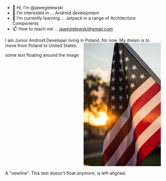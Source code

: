 - 👋 Hi, I’m @jawegielewski
- 👀 I’m interested in ... Android development
- 🌱 I’m currently learning ... Jetpack in a range of Architecture Components
- 📫 How to reach me ... <a href = "mailto: jawegielewski@gmail.com">jawegielewski@gmail.com</a>


<p align="left">I am Junior Android Developer living in Poland, for now.
My dream is to move from Poland to United States.
<img align="right" src="resources/us_flag.jpg" width="250" height="400">
</p>
some text floating around the image

<br clear="right"/>

A "newline". This text doesn't float anymore, is left-aligned.
<!---
jawegielewski/jawegielewski is a ✨ special ✨ repository because its `README.md` (this file) appears on your GitHub profile.
You can click the Preview link to take a look at your changes.
--->
